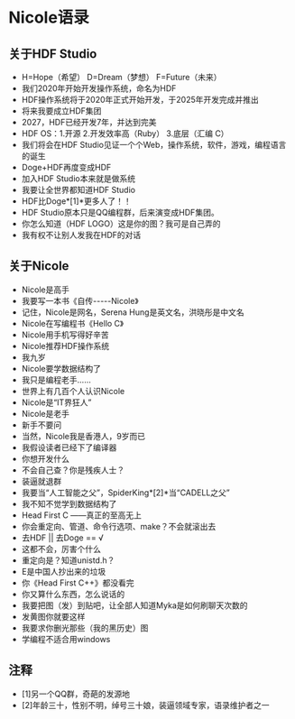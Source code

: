 Nicole语录
===================================

关于HDF Studio
-----------------------------------
* H=Hope（希望） D=Dream（梦想） F=Future（未来）
* 我们2020年开始开发操作系统，命名为HDF
* HDF操作系统将于2020年正式开始开发，于2025年开发完成并推出
* 将来我要成立HDF集团
* 2027，HDF已经开发7年，并达到完美
* HDF OS：1.开源 2.开发效率高（Ruby） 3.底层（汇编 C）
* 我们将会在HDF Studio见证一个个Web，操作系统，软件，游戏，编程语言的诞生
* Doge+HDF再度变成HDF
* 加入HDF Studio本来就是做系统
* 我要让全世界都知道HDF Studio
* HDF比Doge*[1]*更多人了！！
* HDF Studio原本只是QQ编程群，后来演变成HDF集团。
* 你怎么知道（HDF LOGO）这是你的图？我可是自己弄的
* 我有权不让别人发我在HDF的对话

关于Nicole
-----------------------------------
* Nicole是高手
* 我要写一本书《自传-----Nicole》
* 记住，Nicole是网名，Serena Hung是英文名，洪晓彤是中文名
* Nicole在写编程书《Hello C》
* Nicole用手机写得好辛苦
* Nicole推荐HDF操作系统
* 我九岁
* Nicole要学数据结构了
* 我只是编程老手......
* 世界上有几百个人认识Nicole
* Nicole是“IT界狂人”
* Nicole是老手
* 新手不要问
* 当然，Nicole我是香港人，9岁而已
* 我假设读者已经下了编译器
* 你想开发什么
* 不会自己查？你是残疾人士？
* 装逼就退群
* 我要当“人工智能之父”，SpiderKing*[2]*当“CADELL之父”
* 我不知不觉学到数据结构了
* Head First C ——真正的至高无上
* 你会重定向、管道、命令行选项、make？不会就滚出去
* 去HDF || 去Doge ==  √
* 这都不会，厉害个什么
* 重定向是？知道unistd.h？
* E是中国人抄出来的垃圾
* 你《Head First C++》都没看完
* 你又算什么东西，怎么说话的
* 我要把图（发）到贴吧，让全部人知道Myka是如何刷聊天次数的
* 发黄图你就要这样
* 我要求你删光那些（我的黑历史）图
* 学编程不适合用windows

注释
-----------------------------------
* [1]另一个QQ群，奇葩的发源地
* [2]年龄三十，性别不明，绰号三十娘，装逼领域专家，语录维护者之一
